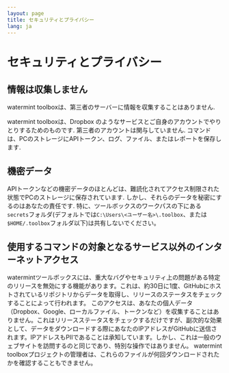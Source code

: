 ```yaml
---
layout: page
title: セキュリティとプライバシー
lang: ja
---
```


# セキュリティとプライバシー

## 情報は収集しません 

watermint toolboxは、第三者のサーバーに情報を収集することはありません. 

watermint toolboxは、Dropbox のようなサービスとご自身のアカウントでやりとりするためのものです. 第三者のアカウントは関与していません. コマンドは、PCのストレージにAPIトークン、ログ、ファイル、またはレポートを保存します.

## 機密データ

APIトークンなどの機密データのほとんどは、難読化されてアクセス制限された状態でPCのストレージに保存されています. しかし、それらのデータを秘密にするのはあなたの責任です.
特に、ツールボックスのワークパスの下にある`secrets`フォルダ(デフォルトでは`C:\Users\<ユーザー名>\.toolbox`、または`$HOME/.toolbox`フォルダ以下)は共有しないでください。

## 使用するコマンドの対象となるサービス以外のインターネットアクセス

watermintツールボックスには、重大なバグやセキュリティ上の問題がある特定のリリースを無効にする機能があります。これは、約30日に1度、GitHubにホストされているリポジトリからデータを取得し、リリースのステータスをチェックすることによって行われます。
このアクセスは、あなたの個人データ（Dropbox、Google、ローカルファイル、トークンなど）を収集することはありません。これはリリースステータスをチェックするだけですが、副次的な効果として、データをダウンロードする際にあなたのIPアドレスがGitHubに送信されます。IPアドレスもPIIであることは承知しています。しかし、これは一般のウェブサイトを訪問するのと同じであり、特別な操作ではありません。
watermint toolboxプロジェクトの管理者は、これらのファイルが何回ダウンロードされたかを確認することもできません。


